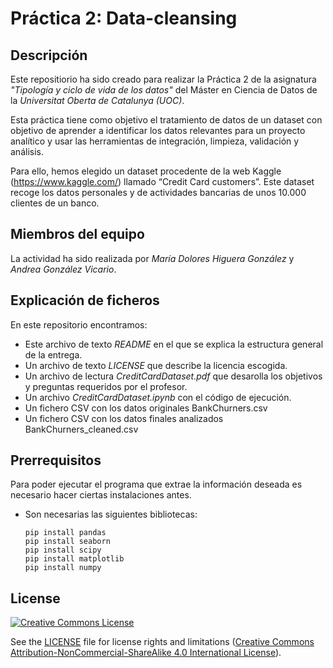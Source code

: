# Práctica 2:  Data-cleansing

## Descripción
Este repositiorio ha sido creado para realizar la Práctica 2 de la asignatura _"Tipología y ciclo de vida de los datos"_ del Máster en Ciencia de Datos de la _Universitat Oberta de Catalunya (UOC)_.

Esta práctica tiene como objetivo el tratamiento de datos de un dataset con objetivo de aprender a identificar los datos relevantes para un proyecto analítico y usar las herramientas de integración, limpieza, validación y análisis.

Para ello, hemos elegido un dataset procedente de la web Kaggle (https://www.kaggle.com/) llamado “Credit Card customers”. Este dataset recoge los datos personales y de actividades bancarias de unos 10.000 clientes de un banco.


## Miembros del equipo
La actividad ha sido realizada por *María Dolores Higuera González* y *Andrea González Vicario*.

## Explicación de ficheros
En este repositorio encontramos:


* Este archivo de texto *README* en el que se explica la estructura general de la entrega.
* Un archivo de texto *LICENSE* que describe la licencia escogida.
* Un archivo de lectura *CreditCardDataset.pdf* que desarolla los objetivos y preguntas requeridos por el profesor.
* Un archivo *CreditCardDataset.ipynb* con el código de ejecución.
* Un fichero CSV con los datos originales BankChurners.csv
* Un fichero CSV con los datos finales analizados BankChurners_cleaned.csv

## Prerrequisitos 
Para poder ejecutar el programa que extrae la información deseada es necesario hacer ciertas instalaciones antes.

- Son necesarias las siguientes bibliotecas:

  ```
  pip install pandas
  pip install seaborn
  pip install scipy
  pip install matplotlib
  pip install numpy
  ```

  
  
## License
<a rel="license" href="http://creativecommons.org/licenses/by-nc-sa/4.0/"><img alt="Creative Commons License" style="border-width:0" src="https://i.creativecommons.org/l/by-nc-sa/4.0/88x31.png" /></a><br /><span xmlns:dct="http://purl.org/dc/terms/" property="dct:title">

See the [LICENSE](LICENSE.md) file for license rights and limitations (<a rel="license" href="http://creativecommons.org/licenses/by-nc-sa/4.0/">Creative Commons Attribution-NonCommercial-ShareAlike 4.0 International License</a>).
